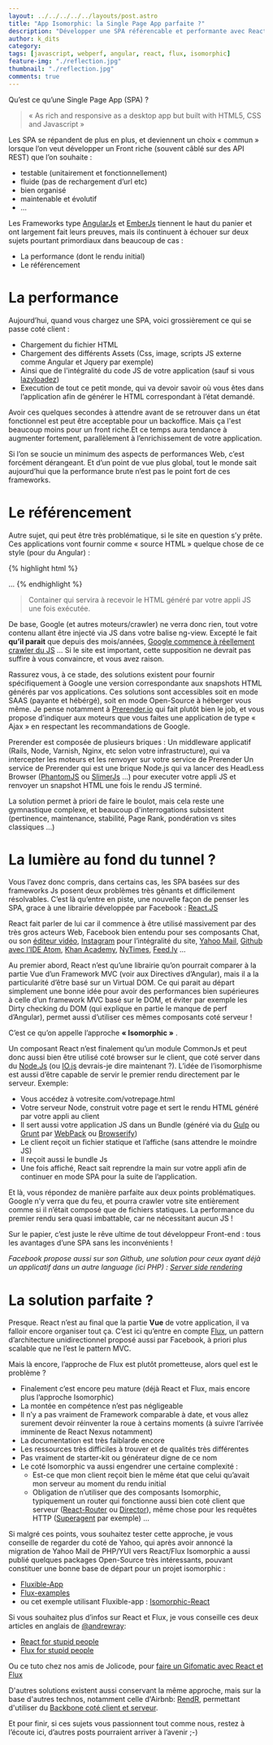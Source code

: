 ```yaml
---
layout: ../../../../../layouts/post.astro
title: "App Isomorphic: la Single Page App parfaite ?"
description: "Développer une SPA référencable et performante avec React.Js et Flux"
author: k_dits
category:
tags: [javascript, webperf, angular, react, flux, isomorphic]
feature-img: "./reflection.jpg"
thumbnail: "./reflection.jpg"
comments: true
---
```


Qu’est ce qu’une Single Page App (SPA) ?

> « As rich and responsive as a desktop app but built with HTML5, CSS and Javascript »

Les SPA se répandent de plus en plus, et deviennent un choix « commun » lorsque l’on veut développer un Front riche (souvent câblé sur des API REST) que l’on souhaite :

* testable (unitairement et fonctionnellement)
* fluide (pas de rechargement d’url etc)
* bien organisé
* maintenable et évolutif
* ...

Les Frameworks type [AngularJs](https://angularjs.org/) et [EmberJs](https://emberjs.com/) tiennent le haut du panier et ont largement fait leurs preuves, mais ils continuent à échouer sur deux sujets pourtant primordiaux dans beaucoup de cas :

* La performance (dont le rendu initial)
* Le référencement

# La performance

Aujourd’hui, quand vous chargez une SPA, voici grossièrement ce qui se passe coté client :

* Chargement du fichier HTML
* Chargement des différents Assets (Css, image, scripts JS externe comme Angular et Jquery par exemple)
* Ainsi que de l'intégralité du code JS de votre application (sauf si vous [lazyloadez](https://github.com/ocombe/ocLazyLoad))
* Execution de tout ce petit monde, qui va devoir savoir où vous êtes dans l’application afin de générer le HTML correspondant à l’état demandé.

Avoir ces quelques secondes à attendre avant de se retrouver dans un état fonctionnel est peut être acceptable pour un backoffice. Mais ça l'est beaucoup moins pour un front riche.Et ce temps aura tendance à augmenter fortement, parallèlement à l’enrichissement de votre application.

Si l’on se soucie un minimum des aspects de performances Web, c’est forcément dérangeant.
Et d’un point de vue plus global, tout le monde sait aujourd’hui que la performance brute n’est pas le point fort de ces frameworks.

# Le référencement

Autre sujet, qui peut être très problématique, si le site en question s’y prête. Ces applications vont fournir comme « source HTML » quelque chose de ce style (pour du Angular) :

{% highlight html %}

<!doctype html>
<html class="no-js">
<head>
    ...
</head>
<body ng-app="myApp">
    <ng-view></ng-view>
    <script src="scripts/vendor.js"></script>
    <script src="scripts/main.js"></script>
</body>
</html>
{% endhighlight %}

> Container qui servira à recevoir le HTML généré par votre appli JS une fois exécutée.

De base, Google (et autres moteurs/crawler) ne verra donc rien, tout votre contenu allant être injecté via JS dans votre balise ng-view. 
Excepté le fait **qu’il parait** que depuis des mois/années, [Google commence à réellement crawler du JS](https://googlewebmastercentral.blogspot.fr/2014/05/understanding-web-pages-better.html) ... Si le site est important, cette supposition ne devrait pas suffire à vous convaincre, et vous avez raison.

Rassurez vous, à ce stade, des solutions existent pour fournir spécifiquement à Google une version correspondante aux snapshots HTML générés par vos applications.
Ces solutions sont accessibles soit en mode SAAS (payante et hébérgé), soit en mode Open-Source à héberger vous même. Je pense notamment à [Prerender.io](https://prerender.io/) qui fait plutôt bien le job, et vous propose d’indiquer aux moteurs que vous faites une application de type « Ajax » en respectant les recommandations de Google.

Prerender est composée de plusieurs briques :
Un middleware applicatif (Rails, Node, Varnish, Nginx, etc selon votre infrastructure), qui va intercepter les moteurs et les renvoyer sur votre service de Prerender 
Un service de Prerender qui est une brique Node.js qui va lancer des HeadLess Browser ([PhantomJS](https://phantomjs.org/) ou [SlimerJs](https://slimerjs.org/) ...) pour executer votre appli JS et renvoyer un snapshot HTML une fois le rendu JS terminé.

La solution permet à priori de faire le boulot, mais cela reste une gymnastique complexe, et beaucoup d'interrogations subsistent (pertinence, maintenance, stabilité, Page Rank, pondération vs sites classiques ...)

# La lumière au fond du tunnel ?

Vous l’avez donc compris, dans certains cas, les SPA basées sur des frameworks Js posent deux problèmes très gênants et difficilement résolvables.
C’est là qu’entre en piste, une nouvelle façon de penser les SPA, grace à une librairie développée par Facebook : [React.JS](https://facebook.github.io/react/)

React fait parler de lui car il commence à être utilisé massivement par des très gros acteurs Web, Facebook bien entendu pour ses composants Chat, ou son [éditeur vidéo](https://facebook.com/lookback/edit), [Instagram](https://facebook.github.io/react/blog/2013/11/05/thinking-in-react.html) pour l’intégralité du site, [Yahoo Mail](https://www.slideshare.net/rmsguhan/react-meetup-mailonreact), [Github avec l’IDE Atom](https://blog.atom.io/2014/07/02/moving-atom-to-react.html), [Khan Academy](https://joelburget.com/backbone-to-react/), [NyTimes](https://www.nytimes.com/interactive/2014/02/02/fashion/red-carpet-project.html?_r=0), [Feed.ly](https://twitter.com/feedly/status/517163824206458880) ...

Au premier abord, React n’est qu’une librairie qu’on pourrait comparer à la partie Vue d’un Framework MVC (voir aux Directives d’Angular), mais il a la particularité d’être basé sur un Virtual DOM.
Ce qui parait au départ simplement une bonne idée pour avoir des performances bien supérieures à celle d’un framework MVC basé sur le DOM, et éviter par exemple les Dirty checking du DOM (qui explique en partie le manque de perf d’Angular), permet aussi d’utiliser ces mêmes composants coté serveur !

C’est ce qu’on appelle l’approche **« Isomorphic »** .

Un composant React n’est finalement qu’un module CommonJs et peut donc aussi bien être utilisé coté browser sur le client, que coté server dans du [Node.Js](https://nodejs.org/) (ou [IO.js](https://github.com/iojs/io.js/issues/28) devrais-je dire maintenant ?).
L’idée de l’isomorphisme est aussi d’être capable de servir le premier rendu directement par le serveur.
Exemple:

* Vous accédez à votresite.com/votrepage.html
* Votre serveur Node, construit votre page et sert le rendu HTML généré par votre appli au client
* Il sert aussi votre application JS dans un Bundle (généré via du [Gulp](https://gulpjs.com/) ou [Grunt](https://gruntjs.com/) par [WebPack](https://webpack.github.io/) ou [Browserify](https://browserify.org/))
* Le client reçoit un fichier statique et l’affiche (sans attendre le moindre JS)
* Il reçoit aussi le bundle Js
* Une fois affiché, React sait reprendre la main sur votre appli afin de continuer en mode SPA pour la suite de l’application.

Et là, vous répondez de manière parfaite aux deux points problématiques.
Google n’y verra que du feu, et pourra crawler votre site entièrement comme si il n’était composé que de fichiers statiques. 
La performance du premier rendu sera quasi imbattable, car ne nécessitant aucun JS !

Sur le papier, c’est juste le rêve ultime de tout développeur Front-end : tous les avantages d’une SPA sans les inconvénients !

*Facebook propose aussi sur son Github, une solution pour ceux ayant déjà un applicatif dans un autre language (ici PHP) : [Server side rendering](https://github.com/facebook/react/blob/master/examples/server-rendering/README.md)*

# La solution parfaite ?

Presque.
React n’est au final que la partie **Vue** de votre application, il va falloir encore organiser tout ça. C’est ici qu’entre en compte [Flux](https://facebook.github.io/flux/), un pattern d’architecture unidirectionnel proposé aussi par Facebook, à priori plus scalable que ne l’est le pattern MVC.

Mais là encore, l’approche de Flux est plutôt prometteuse, alors quel est le problème ? 

* Finalement c’est encore peu mature (déjà React et Flux, mais encore plus l’approche Isomorphic)
* La montée en compétence n’est pas négligeable
* Il n’y a pas vraiment de Framework comparable à date, et vous allez surement devoir réinventer la roue à certains moments (à suivre l’arrivée imminente de React Nexus notamment)
* La documentation est très faiblarde encore
* Les ressources très difficiles à trouver et de qualités très différentes
* Pas vraiment de starter-kit ou générateur digne de ce nom
* Le coté Isomorphic va aussi engendrer une certaine complexité :
    * Est-ce que mon client reçoit bien le même état que celui qu’avait mon serveur au moment du rendu initial
    * Obligation de n’utiliser que des composants Isomorphic, typiquement un router qui fonctionne aussi bien coté client que serveur ([React-Router](https://github.com/rackt/react-router) ou [Director](https://github.com/flatiron/director)), même chose pour les requêtes HTTP ([Superagent](https://github.com/visionmedia/superagent) par exemple) ...

Si malgré ces points, vous souhaitez tester cette approche, je vous conseille de regarder du coté de Yahoo, qui après avoir annoncé la migration de Yahoo Mail de PHP/YUI vers React/Flux Isomorphic a aussi publié quelques packages Open-Source très intéressants, pouvant constituer une bonne base de départ pour un projet isomorphic :

* [Fluxible-App](https://github.com/yahoo/fluxible-app)
* [Flux-examples](https://github.com/yahoo/flux-examples)
* ou cet exemple utilisant Fluxible-app : [Isomorphic-React](https://github.com/alexaivars/isomorphic-react)

Si vous souhaitez plus d’infos sur React et Flux, je vous conseille ces deux articles en anglais de [@andrewray](https://twitter.com/andrewray): 

* [React for stupid people](https://blog.andrewray.me/reactjs-for-stupid-people/)
* [Flux for stupid people](https://blog.andrewray.me/flux-for-stupid-people/)

Ou ce tuto chez nos amis de Jolicode, pour [faire un Gifomatic avec React et Flux](https://jolicode.com/blog/flux-react-vers-un-nouveau-paradigme)

D'autres solutions existent aussi conservant la même approche, mais sur la base d'autres technos, notamment celle d'Airbnb: [RendR](https://nerds.airbnb.com/weve-open-sourced-rendr-run-your-backbonejs-a/), permettant d'utiliser du [Backbone coté client et serveur](https://nerds.airbnb.com/weve-launched-our-first-nodejs-app-to-product/).

Et pour finir, si ces sujets vous passionnent tout comme nous, restez à l’écoute ici, d’autres posts pourraient arriver à l’avenir ;-)

